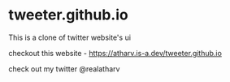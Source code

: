 # tweeter.github.io
This is a clone of twitter 
website's ui

checkout this website - https://atharv.is-a.dev/tweeter.github.io

check out my twitter @realatharv 
